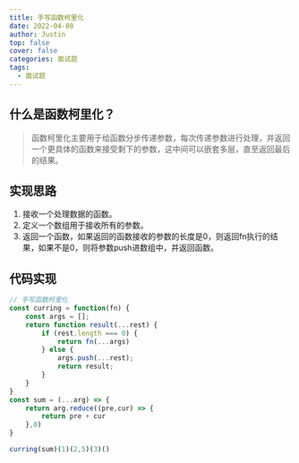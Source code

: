 ```yaml
---
title: 手写函数柯里化
date: 2022-04-08
author: Justin
top: false
cover: false
categories: 面试题
tags:
  - 面试题
---
```


## 什么是函数柯里化？
> 函数柯里化主要用于给函数分步传递参数，每次传递参数进行处理，并返回一个更具体的函数来接受剩下的参数，这中间可以嵌套多层，直至返回最后的结果。

## 实现思路
1. 接收一个处理数据的函数。
2. 定义一个数组用于接收所有的参数。
3. 返回一个函数，如果返回的函数接收的参数的长度是0，则返回fn执行的结果，如果不是0，则将参数push进数组中，并返回函数。

## 代码实现
```js
// 手写函数柯里化
const curring = function(fn) {
    const args = [];
    return function result(...rest) {
        if (rest.length === 0) {
            return fn(...args)
        } else {
            args.push(...rest);
            return result;
        }
    }
}
const sum = (...arg) => {
    return arg.reduce((pre,cur) => {
        return pre + cur
    },0)
}

curring(sum)(1)(2,5)(3)()
```
